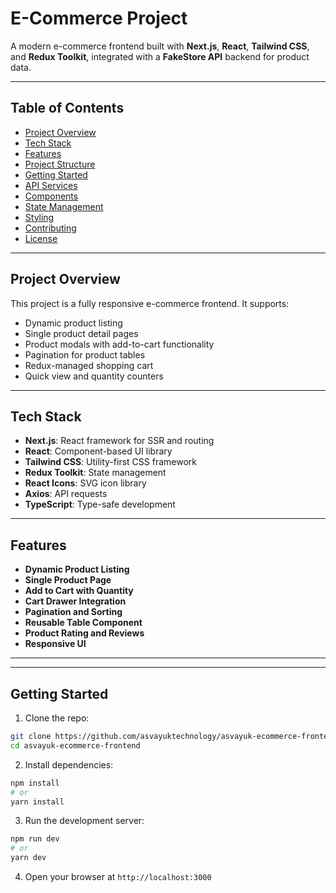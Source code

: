 # E-Commerce Project

A modern e-commerce frontend built with **Next.js**, **React**, **Tailwind CSS**, and **Redux Toolkit**, integrated with a **FakeStore API** backend for product data.

---

## Table of Contents

- [Project Overview](#project-overview)
- [Tech Stack](#tech-stack)
- [Features](#features)
- [Project Structure](#project-structure)
- [Getting Started](#getting-started)
- [API Services](#api-services)
- [Components](#components)
- [State Management](#state-management)
- [Styling](#styling)
- [Contributing](#contributing)
- [License](#license)

---

## Project Overview

This project is a fully responsive e-commerce frontend. It supports:

- Dynamic product listing
- Single product detail pages
- Product modals with add-to-cart functionality
- Pagination for product tables
- Redux-managed shopping cart
- Quick view and quantity counters

---

## Tech Stack

- **Next.js**: React framework for SSR and routing
- **React**: Component-based UI library
- **Tailwind CSS**: Utility-first CSS framework
- **Redux Toolkit**: State management
- **React Icons**: SVG icon library
- **Axios**: API requests
- **TypeScript**: Type-safe development

---

## Features

- **Dynamic Product Listing**
- **Single Product Page**
- **Add to Cart with Quantity**
- **Cart Drawer Integration**
- **Pagination and Sorting**
- **Reusable Table Component**
- **Product Rating and Reviews**
- **Responsive UI**

---

---

## Getting Started

1. Clone the repo:

```bash
git clone https://github.com/asvayuktechnology/asvayuk-ecommerce-frontend.git
cd asvayuk-ecommerce-frontend
```

2. Install dependencies:

```bash
npm install
# or
yarn install
```

3. Run the development server:

```bash
npm run dev
# or
yarn dev
```

4. Open your browser at
   `http://localhost:3000`
